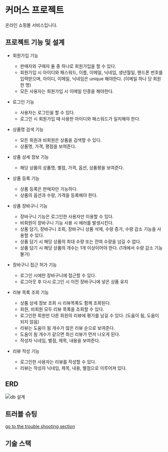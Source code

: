 # 커머스 프로젝트
온라인 쇼핑몰 서비스입니다.

## 프로젝트 기능 및 설계
* 회원가입 기능
  * 판매자와 구매자 둘 중 하나로 회원가입을 할 수 있다.
  * 회원가입 시 아이디와 패스워드, 이름, 이메일, 닉네임, 생년월일, 핸드폰 번호를 입력받으며, 아이디, 이메일, 닉네임은 unique 해야한다. (이메일 하나 당 회원 한 명)
  * 모든 사용자는 회원가입 시 이메일 인증을 해야한다.
 
* 로그인 기능
  * 사용자는 로그인을 할 수 있다.
  * 로그인 시 회원가입 때 사용한 아이디와 패스워드가 일치해야 한다.
 
* 상품명 검색 기능
  * 모든 회원과 비회원은 상품을 검색할 수 있다.
  * 상품명, 가격, 평점을 보여준다.
 
* 상품 상세 정보 기능
  * 해당 상품의 상품명, 별점, 가격, 옵션, 상품평을 보여준다.

* 상품 등록 기능
  * 상품 등록은 판매자만 가능하다.
  * 상품의 옵션과 수량, 가격을 등록해야 한다.
 
* 상품 장바구니 기능
  * 장바구니 기능은 로그인한 사용자만 이용할 수 있다.
  * 비회원이 장바구니 기능 사용 시 에러를 발생시킨다.
  * 상품 담기, 장바구니 조회, 장바구니 상품 삭제, 수량 증가, 수량 감소 기능을 사용할 수 있다.
  * 상품 담기 시 해당 상품의 최대 수량 또는 잔여 수량을 넘길 수 없다.
  * 상품 담기 시 해당 상품의 개수는 1개 이상이어야 한다. (1개에서 수량 감소 기능 불가)
 
* 장바구니 접근 허가 기능
  *  로그인 시에만 장바구니에 접근할 수 있다.
  *  로그아웃 후 다시 로그인 시 이전 장바구니에 넣은 상품 유지

* 리뷰 목록 조회 기능
  * 상품 상세 정보 조회 시 리뷰목록도 함께 조회된다.
  * 회원, 비회원 모두 리뷰 목록을 조회할 수 있다.
  * 로그인한 회원만 다른 회원의 리뷰에 평가를 남길 수 있다. (도움이 됨, 도움이 되지 않음)
  * 리뷰는 도움이 됨 개수가 많은 리뷰 순으로 보여준다.
  * 도움이 됨 개수가 같으면 최신 리뷰가 먼저 나오게 된다.
  * 작성자 닉네임, 별점, 제목, 내용을 보여준다.
 
* 리뷰 작성 기능
  * 로그인한 사용자는 리뷰를 작성할 수 있다.
  * 리뷰는 작성자 닉네임, 제목, 내용, 별점으로 이루어져 있다.
 
## ERD
![db 설계](https://github.com/hg051510/CommerceProject/assets/81662934/a80ddfbe-5381-4e32-8764-ac6758f6e47c)

## 트러블 슈팅
[go to the trouble shooting section](https://github.com/hg051510/CommerceProject/blob/main/doc/TROUBLE_SHOOTING.md)

## 기술 스택
